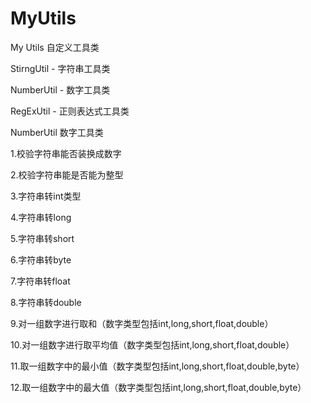 # MyUtils
My Utils 自定义工具类

StirngUtil - 字符串工具类

NumberUtil - 数字工具类

RegExUtil  - 正则表达式工具类



NumberUtil 数字工具类

1.校验字符串能否装换成数字

2.校验字符串能是否能为整型

3.字符串转int类型

4.字符串转long

5.字符串转short

6.字符串转byte

7.字符串转float

8.字符串转double

9.对一组数字进行取和（数字类型包括int,long,short,float,double）

10.对一组数字进行取平均值（数字类型包括int,long,short,float,double）

11.取一组数字中的最小值（数字类型包括int,long,short,float,double,byte）

12.取一组数字中的最大值（数字类型包括int,long,short,float,double,byte）






